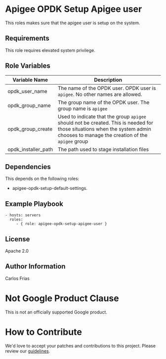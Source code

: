 Apigee OPDK Setup Apigee user
=========

This roles makes sure that the apigee user is setup on the system. 

Requirements
------------

This role requires elevated system privilege.

Role Variables
--------------

| Variable Name | Description |
| --- | --- |
| opdk_user_name | The name of the OPDK user. OPDK user is `apigee`. No other names are allowed. |
| opdk_group_name | The group name of the OPDK user. The group name is `apigee` |
| opdk_group_create | Used to indicate that the group `apigee` should not be created. This is needed for those situations when the system admin chooses to manage the creation of the `apigee` group |
| opdk_installer_path | The path used to stage installation files | 

Dependencies
------------

This depends on the following roles:

* apigee-opdk-setup-default-settings.

Example Playbook
----------------

    - hosts: servers
      roles:
         - { role: apigee-opdk-setup-apigee-user }

License
-------

Apache 2.0

Author Information
------------------

Carlos Frias

<!-- BEGIN Google Required Disclaimer -->

# Not Google Product Clause

This is not an officially supported Google product.
<!-- END Google Required Disclaimer -->
<!-- BEGIN Google How To Contribute -->
# How to Contribute

We'd love to accept your patches and contributions to this project. Please review our [guidelines](CONTRIBUTING.md).
<!-- END Google How To Contribute -->
